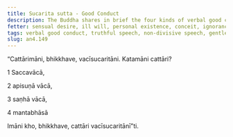 ```yaml
---
title: Sucarita sutta - Good Conduct
description: The Buddha shares in brief the four kinds of verbal good conduct - 1) truthful speech, 2) non-divisive speech, 3) gentle speech, and 4) wise counsel.
fetter: sensual desire, ill will, personal existence, conceit, ignorance
tags: verbal good conduct, truthful speech, non-divisive speech, gentle speech, wise counsel, speech, communication, an, an4
slug: an4.149
---
```


“Cattārimāni, bhikkhave, vacīsucaritāni. Katamāni cattāri?

1 Saccavācā,

2 apisuṇā vācā,

3 saṇhā vācā,

4 mantabhāsā

Imāni kho, bhikkhave, cattāri vacīsucaritānī”ti.
